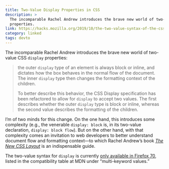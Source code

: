 ```yaml
---
title: Two-Value Display Properties in CSS
description: >
  The incomparable Rachel Andrew introduces the brave new world of two-value CSS `display`
  properties.
link: https://hacks.mozilla.org/2019/10/the-two-value-syntax-of-the-css-display-property/
category: linked
tags: devto
---
```


The incomparable Rachel Andrew introduces the brave new world of two-value CSS `display` properties:

> the outer `display` type of an element is always block or inline, and dictates how the box behaves
> in the normal flow of the document. The inner `display` type then changes the formatting context
> of the children.
>
> To better describe this behavior, the CSS Display specification has been
> refactored to allow for `display` to accept two values. The first describes whether the outer
> `display` type is block or inline, whereas the second value describes the formatting of the
> children.

I’m of two minds for this change. On the one hand, this introduces some complexity (e.g., the
venerable `display: block` is, in its two-value declaration, `display: block flow`). But on the
other hand, with that complexity comes an invitation to web developers to better understand document
flow and formatting context—to which Rachel Andrew’s book *[The New CSS
Layout](https://abookapart.com/products/the-new-css-layout)* is an indispensable guide.

The two-value syntax for `display` is currently [only available in Firefox 70](https://developer.mozilla.org/en-US/docs/Web/CSS/display#Browser_compatibility),
listed in the compatibility table at MDN under “multi-keyword values.”
